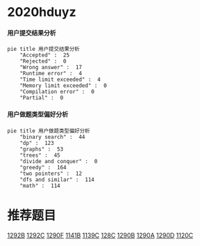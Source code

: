 # 2020hduyz

<!-- tabs:start -->



#### **用户提交结果分析**

```mermaid
pie title 用户提交结果分析
    "Accepted" :  25
    "Rejected" :  0
    "Wrong answer" :  17
    "Runtime error" :  4
    "Time limit exceeded" :  4
    "Memory limit exceeded" :  0
    "Compilation error" :  0
    "Partial" :  0
```

#### **用户做题类型偏好分析**

```mermaid
pie title 用户做题类型偏好分析
    "binary search" :  44
    "dp" :  123
    "graphs" :  53
    "trees" :  45
    "divide and conquer" :  0
    "greedy" :  164
    "two pointers" :  12
    "dfs and similar" :  114
    "math" :  114
```



<!-- tabs:end -->
# 推荐题目
[1292B](https://codeforces.com/contest/1292/problem/B)
[1292C](https://codeforces.com/contest/1292/problem/C)
[1290F](https://codeforces.com/contest/1290/problem/F)
[1141B](https://codeforces.com/contest/1141/problem/B)
[1139C](https://codeforces.com/contest/1139/problem/C)
[128C](https://codeforces.com/contest/128/problem/C)
[1290B](https://codeforces.com/contest/1290/problem/B)
[1290A](https://codeforces.com/contest/1290/problem/A)
[1290D](https://codeforces.com/contest/1290/problem/D)
[1120C](https://codeforces.com/contest/1120/problem/C)
